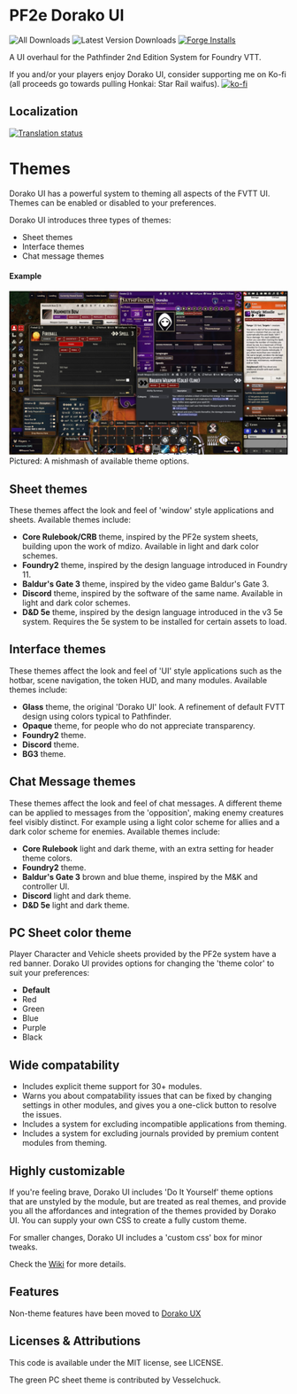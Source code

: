 # PF2e Dorako UI

![All Downloads](https://img.shields.io/github/downloads/dorako/pf2e-dorako-ui/total?color=5e0000&label=All%20Downloads)
![Latest Version Downloads](https://img.shields.io/github/downloads/dorako/pf2e-dorako-ui/latest/total?color=171f69&label=Latest%20Version%20Downloads&sort=semver)
[![Forge Installs](https://img.shields.io/badge/dynamic/json?label=Forge%20Installs&query=package.installs&suffix=%25&url=https%3A%2F%2Fforge-vtt.com%2Fapi%2Fbazaar%2Fpackage%2Fpf2e-dorako-ui&colorB=e9d7a1)](https://forge-vtt.com/bazaar#package=pf2e-dorako-ui)

A UI overhaul for the Pathfinder 2nd Edition System for Foundry VTT.

If you and/or your players enjoy Dorako UI, consider supporting me on Ko-fi (all proceeds go towards pulling Honkai: Star Rail waifus).
[![ko-fi](https://ko-fi.com/img/githubbutton_sm.svg)](https://ko-fi.com/B0B8X7O6Q)

## Localization

<a href="https://weblate.foundryvtt-hub.com/engage/pf2e-dorako-ui/">
<img src="https://weblate.foundryvtt-hub.com/widgets/pf2e-dorako-ui/-/multi-auto.svg" alt="Translation status" /></a>

# Themes

Dorako UI has a powerful system to theming all aspects of the FVTT UI. Themes can be enabled or disabled to your preferences.

Dorako UI introduces three types of themes:

- Sheet themes
- Interface themes
- Chat message themes

#### Example

<img src="./promo/errything.webp">
Pictured: A mishmash of available theme options.

## Sheet themes

These themes affect the look and feel of 'window' style applications and sheets.
Available themes include:

- **Core Rulebook/CRB** theme, inspired by the PF2e system sheets, building upon the work of mdizo. Available in light and dark color schemes.
- **Foundry2** theme, inspired by the design language introduced in Foundry 11.
- **Baldur's Gate 3** theme, inspired by the video game Baldur's Gate 3.
- **Discord** theme, inspired by the software of the same name. Available in light and dark color schemes.
- **D&D 5e** theme, inspired by the design language introduced in the v3 5e system. Requires the 5e system to be installed for certain assets to load.

## Interface themes

These themes affect the look and feel of 'UI' style applications such as the hotbar, scene navigation, the token HUD, and many modules.
Available themes include:

- **Glass** theme, the original 'Dorako UI' look. A refinement of default FVTT design using colors typical to Pathfinder.
- **Opaque** theme, for people who do not appreciate transparency.
- **Foundry2** theme.
- **Discord** theme.
- **BG3** theme.

## Chat Message themes

These themes affect the look and feel of chat messages.
A different theme can be applied to messages from the 'opposition', making enemy creatures feel visibly distinct. For example using a light color scheme for allies and a dark color scheme for enemies.
Available themes include:

- **Core Rulebook** light and dark theme, with an extra setting for header theme colors.
- **Foundry2** theme.
- **Baldur's Gate 3** brown and blue theme, inspired by the M&K and controller UI.
- **Discord** light and dark theme.
- **D&D 5e** light and dark theme.

## PC Sheet color theme

Player Character and Vehicle sheets provided by the PF2e system have a red banner. Dorako UI provides options for changing the 'theme color' to suit your preferences:

- **Default**
- Red
- Green
- Blue
- Purple
- Black

## Wide compatability

- Includes explicit theme support for 30+ modules.
- Warns you about compatability issues that can be fixed by changing settings in other modules, and gives you a one-click button to resolve the issues.
- Includes a system for excluding incompatible applications from theming.
- Includes a system for excluding journals provided by premium content modules from theming.

## Highly customizable

If you're feeling brave, Dorako UI includes 'Do It Yourself' theme options that are unstyled by the module, but are treated as real themes, and provide you all the affordances and integration of the themes provided by Dorako UI.
You can supply your own CSS to create a fully custom theme.

For smaller changes, Dorako UI includes a 'custom css' box for minor tweaks.

Check the [Wiki](https://github.com/Dorako/pf2e-dorako-ui/wiki) for more details.

## Features

Non-theme features have been moved to [Dorako UX](https://github.com/Dorako/pf2e-dorako-ux)

## Licenses & Attributions

This code is available under the MIT license, see LICENSE.

The green PC sheet theme is contributed by Vesselchuck.
